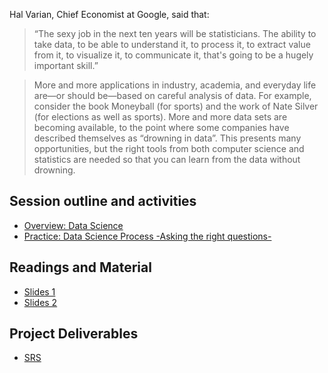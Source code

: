 Hal Varian, Chief Economist at Google, said that:
> “The sexy job in the next ten years will be statisticians. The ability to take data, to be able to understand it, to process it, to extract value from it, to visualize it, to communicate it, that's going to be a hugely important skill.”

> More and more applications in industry, academia, and everyday life are—or should be—based on careful analysis of data. For example, consider the book Moneyball (for sports) and the work of Nate Silver (for elections as well as sports). More and more data sets are becoming available, to the point where some companies have described themselves as “drowning in data”. This presents many opportunities, but the right tools from both computer science and statistics are needed so that you can learn from the data without drowning.

## Session outline and activities
* [Overview: Data Science](https://github.com/Abdel-Razzak/DataScience/blob/master/Day%201/ds.ipynb)
* [Practice: Data Science Process -Asking the right questions-](https://github.com/Abdel-Razzak/DataScience/blob/master/Day%201/Lecture_0_Notebook.ipynb)

## Readings and Material
* [Slides 1](https://github.com/Abdel-Razzak/DataScience/blob/master/Day%201/PDF%20Notes/Lecture0_Introduction.pdf)
* [Slides 2]()


## Project Deliverables 
* [SRS](https://drive.google.com/open?id=12y3tcYWjlKBtFdjT0gRV3wCOFDpu6bU)
